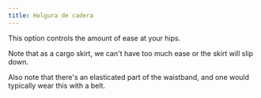 ```yaml
---
title: Holgura de cadera
---
```


This option controls the amount of ease at your hips.

Note that as a cargo skirt, we can't have too much ease or the skirt will slip down.

Also note that there's an elasticated part of the waistband, and one would typically wear this with a belt.
